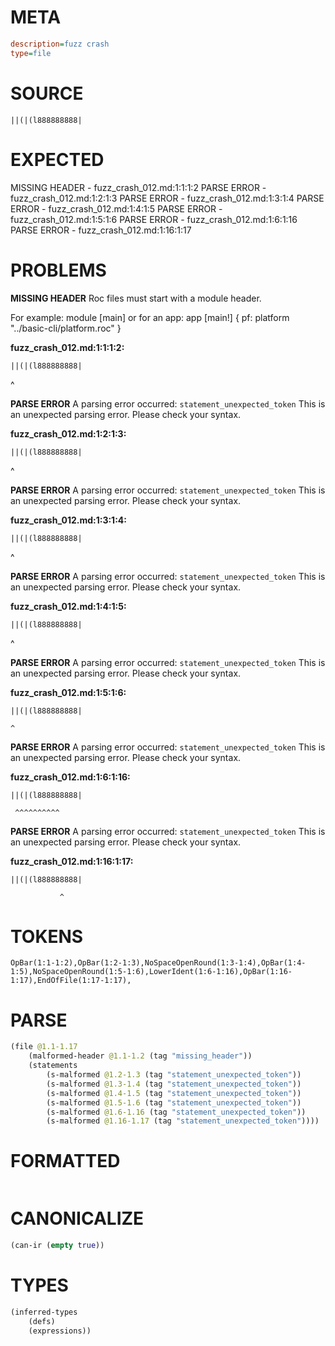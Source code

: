 # META
~~~ini
description=fuzz crash
type=file
~~~
# SOURCE
~~~roc
||(|(l888888888|
~~~
# EXPECTED
MISSING HEADER - fuzz_crash_012.md:1:1:1:2
PARSE ERROR - fuzz_crash_012.md:1:2:1:3
PARSE ERROR - fuzz_crash_012.md:1:3:1:4
PARSE ERROR - fuzz_crash_012.md:1:4:1:5
PARSE ERROR - fuzz_crash_012.md:1:5:1:6
PARSE ERROR - fuzz_crash_012.md:1:6:1:16
PARSE ERROR - fuzz_crash_012.md:1:16:1:17
# PROBLEMS
**MISSING HEADER**
Roc files must start with a module header.

For example:
        module [main]
or for an app:
        app [main!] { pf: platform "../basic-cli/platform.roc" }

**fuzz_crash_012.md:1:1:1:2:**
```roc
||(|(l888888888|
```
^


**PARSE ERROR**
A parsing error occurred: `statement_unexpected_token`
This is an unexpected parsing error. Please check your syntax.

**fuzz_crash_012.md:1:2:1:3:**
```roc
||(|(l888888888|
```
 ^


**PARSE ERROR**
A parsing error occurred: `statement_unexpected_token`
This is an unexpected parsing error. Please check your syntax.

**fuzz_crash_012.md:1:3:1:4:**
```roc
||(|(l888888888|
```
  ^


**PARSE ERROR**
A parsing error occurred: `statement_unexpected_token`
This is an unexpected parsing error. Please check your syntax.

**fuzz_crash_012.md:1:4:1:5:**
```roc
||(|(l888888888|
```
   ^


**PARSE ERROR**
A parsing error occurred: `statement_unexpected_token`
This is an unexpected parsing error. Please check your syntax.

**fuzz_crash_012.md:1:5:1:6:**
```roc
||(|(l888888888|
```
    ^


**PARSE ERROR**
A parsing error occurred: `statement_unexpected_token`
This is an unexpected parsing error. Please check your syntax.

**fuzz_crash_012.md:1:6:1:16:**
```roc
||(|(l888888888|
```
     ^^^^^^^^^^


**PARSE ERROR**
A parsing error occurred: `statement_unexpected_token`
This is an unexpected parsing error. Please check your syntax.

**fuzz_crash_012.md:1:16:1:17:**
```roc
||(|(l888888888|
```
               ^


# TOKENS
~~~zig
OpBar(1:1-1:2),OpBar(1:2-1:3),NoSpaceOpenRound(1:3-1:4),OpBar(1:4-1:5),NoSpaceOpenRound(1:5-1:6),LowerIdent(1:6-1:16),OpBar(1:16-1:17),EndOfFile(1:17-1:17),
~~~
# PARSE
~~~clojure
(file @1.1-1.17
	(malformed-header @1.1-1.2 (tag "missing_header"))
	(statements
		(s-malformed @1.2-1.3 (tag "statement_unexpected_token"))
		(s-malformed @1.3-1.4 (tag "statement_unexpected_token"))
		(s-malformed @1.4-1.5 (tag "statement_unexpected_token"))
		(s-malformed @1.5-1.6 (tag "statement_unexpected_token"))
		(s-malformed @1.6-1.16 (tag "statement_unexpected_token"))
		(s-malformed @1.16-1.17 (tag "statement_unexpected_token"))))
~~~
# FORMATTED
~~~roc

~~~
# CANONICALIZE
~~~clojure
(can-ir (empty true))
~~~
# TYPES
~~~clojure
(inferred-types
	(defs)
	(expressions))
~~~
